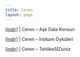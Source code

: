 ```yaml
---
title: Ceren
layout: page
---
```


<a href="https://cloud.mail.ru/public/abc1b0560b76/Ceren%20-%20Ask%20Dala%20Konsun" target="_blank">[indir]</a> | Ceren &#8211; Aşk Dala Konsun

<a href="https://cloud.mail.ru/public/65b6399b924c/Ceren%20-%20%C4%B0ntikam%20%C3%96yk%C3%BCleri" target="_blank">[indir]</a> | Ceren &#8211; İntikam Öyküleri

<a href="https://cloud.mail.ru/public/6b3a04581de1/Ceren%20-%20TehlikeSIZsiniz" target="_blank">[indir]</a> | Ceren &#8211; TehlikeSİZsiniz